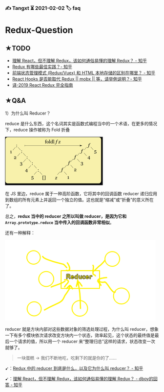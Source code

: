 ### ✍️ Tangxt ⏳ 2021-02-02 🏷️ faq

# Redux-Question

## ★TODO

- [理解 React，但不理解 Redux，该如何通俗易懂的理解  Redux？ - 知乎](https://www.zhihu.com/question/41312576)
- [Redux 有哪些最佳实践？- 知乎](https://www.zhihu.com/question/47995437)
- [前端状态管理模式 (Redux/Vuex) 和 HTML 本地存储的区别在哪里？ - 知乎](https://www.zhihu.com/question/57138762)
- [React Hooks 是否能取代 Redux || mobx || 等，请举例说明？- 知乎](https://www.zhihu.com/question/324199539)
- [译-2019 React Redux 完全指南](https://juejin.cn/post/6844903815594901512)

## ★Q&A

1）为什么叫 Reducer？

reduce 是什么东西，这个名词其实是函数式编程当中的一个术语，在更多的情况下，reduce 操作被称为 Fold 折叠

![折叠](assets/img/2021-02-03-10-04-00.png)

在 JS 里边，reduce 属于一种高阶函数，它将其中的回调函数 reducer 递归应用到数组的所有元素上并返回一个独立的值。这也就是“缩减”或“折叠”的意义所在了。

总之，**redux 当中的 reducer 之所以叫做 reducer，是因为它和 `Array.prototype.reduce` 当中传入的回调函数非常相似**。

还有一种解释：

![Reducer](assets/img/2021-02-03-10-07-57.png)

reducer 就是方块内部对这些数据对象的筛选处理过程，为什么叫 reducer，想象一下有多个模块依次请求改变方块内一个状态，效率起见，这个状态的最终值是最后一个请求的值，所以用一个 reducer 来“整理归总”这样的请求，状态改变一次就够了。

> 一块蛋糕 -> 我们不断地吃，吃剩下的就是你的了……

➹：[Redux 中的 reducer 到底是什么，以及它为什么叫 reducer？ - 知乎](https://zhuanlan.zhihu.com/p/25863768)

➹：[理解 React，但不理解 Redux，该如何通俗易懂的理解  Redux？ - dboy的回答 - 知乎](https://www.zhihu.com/question/41312576/answer/181429454)
